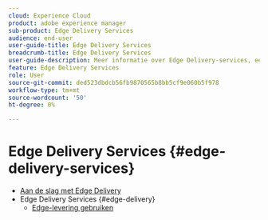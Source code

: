 ```yaml
---
cloud: Experience Cloud
product: adobe experience manager
sub-product: Edge Delivery Services
audience: end-user
user-guide-title: Edge Delivery Services
breadcrumb-title: Edge Delivery Services
user-guide-description: Meer informatie over Edge Delivery-services, een set services die een snelle ontwikkelomgeving mogelijk maakt waarin auteurs snel kunnen bijwerken en publiceren en nieuwe sites snel kunnen worden opgestart.
feature: Edge Delivery Services
role: User
source-git-commit: ded523dbdcb56fb9870565b8bb5cf9e060b5f978
workflow-type: tm+mt
source-wordcount: '50'
ht-degree: 0%

---
```



# Edge Delivery Services {#edge-delivery-services}

+ [Aan de slag met Edge Delivery](/help/edge/overview.md)
+ Edge Delivery Services {#edge-delivery}
   + [Edge-levering gebruiken](/help/edge/using.md)